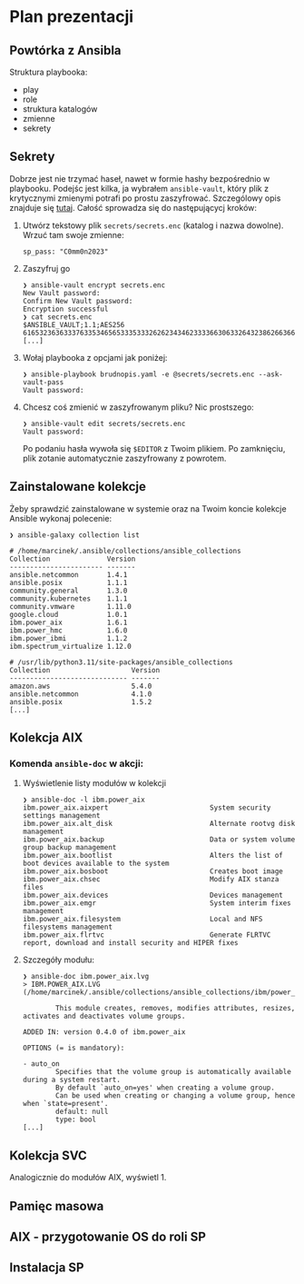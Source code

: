 # Plan prezentacji

## Powtórka z Ansibla

Struktura playbooka:

- play
- role
- struktura katalogów
- zmienne
- sekrety

## Sekrety

Dobrze jest nie trzymać haseł, nawet w formie hashy bezpośrednio w playbooku. Podejśc jest kilka, ja wybrałem `ansible-vault`, który plik z krytycznymi zmienymi potrafi po prostu zaszyfrować. Szczególowy opis znajduje się [tutaj](https://www.redhat.com/sysadmin/ansible-playbooks-secrets). Całość sprowadza się do następującycj kroków:

1. Utwórz tekstowy plik `secrets/secrets.enc`  (katalog i nazwa dowolne). Wrzuć tam swoje zmienne:

	```
	sp_pass: "C0mm0n2023"
	```
2. Zaszyfruj go 

	```
	❯ ansible-vault encrypt secrets.enc
	New Vault password: 
	Confirm New Vault password: 
	Encryption successful
	❯ cat secrets.enc
	$ANSIBLE_VAULT;1.1;AES256
	61653236363337633534656533353332626234346233336630633264323862663663356263396463
	[...]
	```
3. Wołaj playbooka z opcjami jak poniżej:

	```
	❯ ansible-playbook brudnopis.yaml -e @secrets/secrets.enc --ask-vault-pass
	Vault password: 
	```
4. Chcesz coś zmienić w zaszyfrowanym pliku? Nic prostszego:

	```
	❯ ansible-vault edit secrets/secrets.enc
	Vault password: 
	```

	Po podaniu hasła wywoła się `$EDITOR` z Twoim plikiem. Po zamknięciu, plik zotanie automatycznie zaszyfrowany z powrotem.

## Zainstalowane kolekcje

Żeby sprawdzić zainstalowane w systemie oraz na Twoim koncie kolekcje Ansible wykonaj polecenie:

```
❯ ansible-galaxy collection list

# /home/marcinek/.ansible/collections/ansible_collections
Collection              Version
----------------------- -------
ansible.netcommon       1.4.1  
ansible.posix           1.1.1  
community.general       1.3.0  
community.kubernetes    1.1.1  
community.vmware        1.11.0 
google.cloud            1.0.1  
ibm.power_aix           1.6.1  
ibm.power_hmc           1.6.0  
ibm.power_ibmi          1.1.2  
ibm.spectrum_virtualize 1.12.0 

# /usr/lib/python3.11/site-packages/ansible_collections
Collection                    Version
----------------------------- -------
amazon.aws                    5.4.0  
ansible.netcommon             4.1.0  
ansible.posix                 1.5.2  
[...]
```

## Kolekcja AIX

### Komenda `ansible-doc` w akcji:

1. Wyświetlenie listy modułów w kolekcji

	```
	❯ ansible-doc -l ibm.power_aix
	ibm.power_aix.aixpert                         System security settings management                                                       
	ibm.power_aix.alt_disk                        Alternate rootvg disk management                                                          
	ibm.power_aix.backup                          Data or system volume group backup management                                             
	ibm.power_aix.bootlist                        Alters the list of boot devices available to the system                                   
	ibm.power_aix.bosboot                         Creates boot image                                                                        
	ibm.power_aix.chsec                           Modify AIX stanza files                                                                   
	ibm.power_aix.devices                         Devices management                                                                        
	ibm.power_aix.emgr                            System interim fixes management                                                           
	ibm.power_aix.filesystem                      Local and NFS filesystems management                                                      
	ibm.power_aix.flrtvc                          Generate FLRTVC report, download and install security and HIPER fixes 
	```

1. Szczegóły modułu:

	```
	❯ ansible-doc ibm.power_aix.lvg
	> IBM.POWER_AIX.LVG    (/home/marcinek/.ansible/collections/ansible_collections/ibm/power_aix/plugins/modules/lvg.py)

	        This module creates, removes, modifies attributes, resizes, activates and deactivates volume groups.

	ADDED IN: version 0.4.0 of ibm.power_aix

	OPTIONS (= is mandatory):

	- auto_on
	        Specifies that the volume group is automatically available during a system restart.
	        By default `auto_on=yes' when creating a volume group.
	        Can be used when creating or changing a volume group, hence when `state=present'.
	        default: null
	        type: bool
	[...]
    ```


## Kolekcja SVC

Analogicznie do modułów AIX, wyświetl 
1. 

## Pamięc masowa

## AIX - przygotowanie OS do roli SP

## Instalacja SP